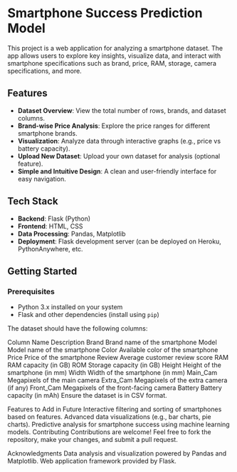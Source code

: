 # Smartphone Success Prediction Model 

This project is a web application for analyzing a smartphone dataset. The app allows users to explore key insights, visualize data, and interact with smartphone specifications such as brand, price, RAM, storage, camera specifications, and more.

## Features

- **Dataset Overview**: View the total number of rows, brands, and dataset columns.
- **Brand-wise Price Analysis**: Explore the price ranges for different smartphone brands.
- **Visualization**: Analyze data through interactive graphs (e.g., price vs battery capacity).
- **Upload New Dataset**: Upload your own dataset for analysis (optional feature).
- **Simple and Intuitive Design**: A clean and user-friendly interface for easy navigation.

## Tech Stack

- **Backend**: Flask (Python)
- **Frontend**: HTML, CSS
- **Data Processing**: Pandas, Matplotlib
- **Deployment**: Flask development server (can be deployed on Heroku, PythonAnywhere, etc.

## Getting Started

### Prerequisites

- Python 3.x installed on your system
- Flask and other dependencies (install using `pip`)
  
The dataset should have the following columns:

Column Name	Description
Brand	Brand name of the smartphone
Model	Model name of the smartphone
Color	Available color of the smartphone
Price	Price of the smartphone
Review	Average customer review score
RAM	RAM capacity (in GB)
ROM	Storage capacity (in GB)
Height	Height of the smartphone (in mm)
Width	Width of the smartphone (in mm)
Main_Cam	Megapixels of the main camera
Extra_Cam	Megapixels of the extra camera (if any)
Front_Cam	Megapixels of the front-facing camera
Battery	Battery capacity (in mAh)
Ensure the dataset is in CSV format.

Features to Add in Future
Interactive filtering and sorting of smartphones based on features.
Advanced data visualizations (e.g., bar charts, pie charts).
Predictive analysis for smartphone success using machine learning models.
Contributing
Contributions are welcome! Feel free to fork the repository, make your changes, and submit a pull request.

Acknowledgments
Data analysis and visualization powered by Pandas and Matplotlib.
Web application framework provided by Flask.
